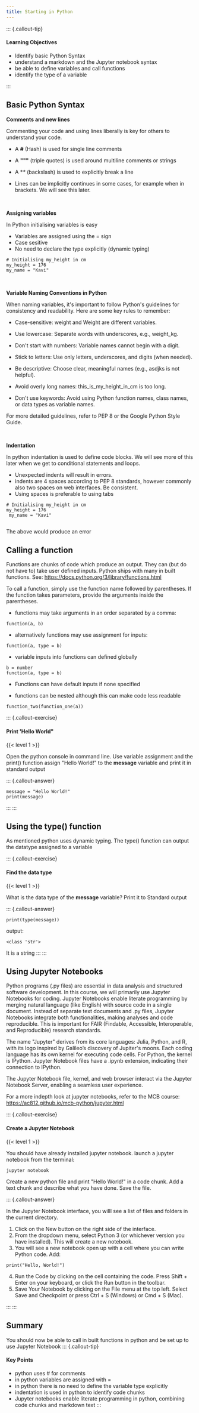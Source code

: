 ```yaml
---
title: Starting in Python
---
```


::: {.callout-tip}
#### Learning Objectives

- Identify basic Python Syntax
- understand a markdown and the Jupyter notebook syntax
- be able to define variables and call functions
- identify the type of a variable

:::


## Basic Python Syntax

**Comments and new lines**

Commenting your code and using lines liberally is key for others to understand your code.

- A **#** (Hash) is used for single line comments 

- A **"""** (triple quotes) is used around multiline comments or strings

- A **\** (backslash) is used to explicitly break a line

- Lines can be implicitly continues in some cases, for example when in brackets. We will see this later. 

<br>

**Assigning variables**

In Python initialising variables is easy 
- Variables are assigned using the = sign
- Case sesitive
- No need to declare the type explicitly (dynamic typing)

```
# Initialising my_height in cm 
my_height = 176
my_name = "Kavi"

```
<br>

**Variable Naming Conventions in Python**

When naming variables, it's important to follow Python's guidelines for consistency and readability. Here are some key rules to remember:

* Case-sensitive: weight and Weight are different variables.

* Use lowercase: Separate words with underscores, e.g., weight_kg.

* Don't start with numbers: Variable names cannot begin with a digit.

* Stick to letters: Use only letters, underscores, and digits (when needed).

* Be descriptive: Choose clear, meaningful names (e.g., asdjks is not helpful).

* Avoid overly long names: this_is_my_height_in_cm is too long.

* Don't use keywords: Avoid using Python function names, class names, or data types as variable names.

For more detailed guidelines, refer to PEP 8 or the Google Python Style Guide.

<br>

**Indentation**

In python indentation is used to define code blocks. We will see more of this later when we get to conditional statements and loops. 
- Unexpected indents will result in errors.
- indents are 4 spaces according to PEP 8 standards, however commonly also two spaces on web interfaces. Be consistent.
- Using spaces is preferable to using tabs

```
# Initialising my_height in cm 
my_height = 176
 my_name = "Kavi"
 
```
The above would produce an error

## Calling a function

Functions are chunks of code which produce an output. They can (but do not have to) take user defined inputs. 
Python ships with many in built functions. See: https://docs.python.org/3/library/functions.html

To call a function, simply use the function name followed by parentheses. If the function takes parameters, provide the arguments inside the parentheses.
- functions may take arguments in an order separated by a comma: 
```
function(a, b) 
```

- alternatively functions may use assignment for inputs:
```
function(a, type = b)
```

- variable inputs into functions can defined globally
```
b = number
function(a, type = b)
```
- Functions can have default inputs if none specified

- functions can be nested although this can make code less readable
```
function_two(function_one(a))
```
::: {.callout-exercise}
#### Print 'Hello World"
{{< level 1 >}}

Open the python console in command line. Use variable assignment and the print() function assign "Hello World!" to the **message** variable and print it in standard output

::: {.callout-answer}
```
message = "Hello World!"
print(message)
```
:::
:::

## Using the type() function

As mentioned python uses dynamic typing. The type() function can output the datatype assigned to a variable

::: {.callout-exercise}
#### Find the data type
{{< level 1 >}}

What is the data type of the **message** variable? Print it to Standard output

::: {.callout-answer}
```
print(type(message))
```
output:
```
<class 'str'>
```
It is a string
:::
:::

## Using Jupyter Notebooks


Python programs (.py files) are essential in data analysis and structured software development. In this course, we will primarily use Jupyter Notebooks for coding.
Jupyter Notebooks enable literate programming by merging natural language (like English) with source code in a single document. 
Instead of separate text documents and .py files, Jupyter Notebooks integrate both functionalities, making analyses and code reproducible. 
This is important for FAIR (Findable, Accessible, Interoperable, and Reproducible) research standards.

The name "Jupyter" derives from its core languages: Julia, Python, and R, with its logo inspired by Galileo’s discovery of Jupiter's moons.
Each coding language has its own kernel for executing code cells. For Python, the kernel is IPython. 
Jupyter Notebook files have a .ipynb extension, indicating their connection to IPython.

The Jupyter Notebook file, kernel, and web browser interact via the Jupyter Notebook Server, enabling a seamless user experience.

For a more indepth look at jupyter notebooks, refer to the MCB course:
https://ac812.github.io/mcb-python/jupyter.html

::: {.callout-exercise}
#### Create a Jupyter Notebook 
{{< level 1 >}}

You should have already installed jupyter notebook. 
launch a jupyter notebook from the terminal:

```
jupyter notebook
```
Create a new python file and print "Hello World!" in a code chunk.
Add a text chunk and describe what you have done. Save the file.

::: {.callout-answer}

In the Jupyter Notebook interface, you willl see a list of files and folders in the current directory.
1. Click on the New button on the right side of the interface.
2. From the dropdown menu, select Python 3 (or whichever version you have installed). This will create a new notebook.
3. You will see a new notebook open up with a cell where you can write Python code. 
Add:
```
print("Hello, World!")
```
4. Run the Code by clicking on the cell containing the code.
Press Shift + Enter on your keyboard, or click the Run button in the toolbar.
5.  Save Your Notebook by clicking on the File menu at the top left.
Select Save and Checkpoint or press Ctrl + S (Windows) or Cmd + S (Mac).

:::
:::

## Summary
You should now be able to call in built functions in python and be set up to use Jupyter Notebook
::: {.callout-tip}

#### Key Points

- python uses # for comments
- in python variables are assigned with =
- in python there is no need to define the variable type explicitly
- indentation is used in python to identify code chunks
- Jupyter notebooks enable literate programming in python, combining code chunks and markdown text
:::
